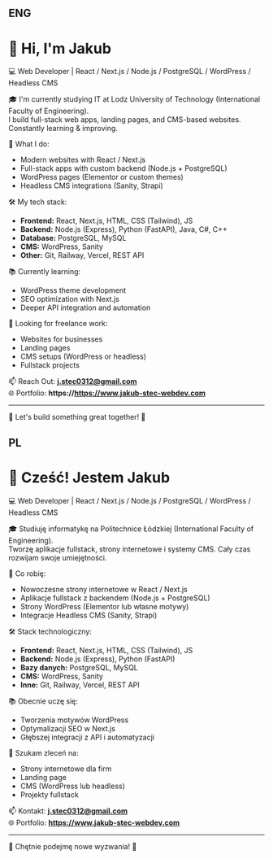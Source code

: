 ## ENG

# 👋 Hi, I'm Jakub

💻 Web Developer | React / Next.js / Node.js / PostgreSQL / WordPress / Headless CMS

🎓 I'm currently studying IT at Lodz University of Technology (International Faculty of Engineering).  
I build full-stack web apps, landing pages, and CMS-based websites. Constantly learning & improving.

🚀 What I do:
- Modern websites with React / Next.js
- Full-stack apps with custom backend (Node.js + PostgreSQL)
- WordPress pages (Elementor or custom themes)
- Headless CMS integrations (Sanity, Strapi)

🛠️ My tech stack:
- **Frontend:** React, Next.js, HTML, CSS (Tailwind), JS
- **Backend:** Node.js (Express), Python (FastAPI), Java, C#, C++
- **Database:** PostgreSQL, MySQL
- **CMS:** WordPress, Sanity
- **Other:** Git, Railway, Vercel, REST API

📚 Currently learning:
- WordPress theme development
- SEO optimization with Next.js
- Deeper API integration and automation

🎯 Looking for freelance work:
- Websites for businesses
- Landing pages
- CMS setups (WordPress or headless)
- Fullstack projects

📫 Reach Out: **j.stec0312@gmail.com**  
🌐 Portfolio: **https://https://www.jakub-stec-webdev.com**

---

💬 Let's build something great together! 🚀

## PL

# 👋 Cześć! Jestem Jakub

💻 Web Developer | React / Next.js / Node.js / PostgreSQL / WordPress / Headless CMS

🎓 Studiuję informatykę na Politechnice Łódzkiej (International Faculty of Engineering).  
Tworzę aplikacje fullstack, strony internetowe i systemy CMS. Cały czas rozwijam swoje umiejętności.

🚀 Co robię:
- Nowoczesne strony internetowe w React / Next.js
- Aplikacje fullstack z backendem (Node.js + PostgreSQL)
- Strony WordPress (Elementor lub własne motywy)
- Integracje Headless CMS (Sanity, Strapi)

🛠️ Stack technologiczny:
- **Frontend:** React, Next.js, HTML, CSS (Tailwind), JS
- **Backend:** Node.js (Express), Python (FastAPI)
- **Bazy danych:** PostgreSQL, MySQL
- **CMS:** WordPress, Sanity
- **Inne:** Git, Railway, Vercel, REST API

📚 Obecnie uczę się:
- Tworzenia motywów WordPress
- Optymalizacji SEO w Next.js
- Głębszej integracji z API i automatyzacji

🎯 Szukam zleceń na:
- Strony internetowe dla firm
- Landing page
- CMS (WordPress lub headless)
- Projekty fullstack

📫 Kontakt: **j.stec0312@gmail.com**  
🌐 Portfolio: **https://www.jakub-stec-webdev.com**

---

💬 Chętnie podejmę nowe wyzwania! 🚀

